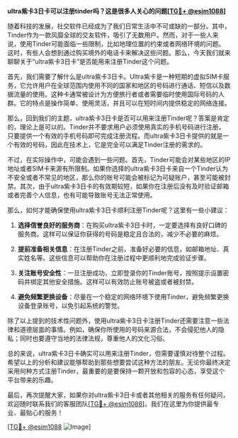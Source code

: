 **ultra紫卡3日卡可以注册tinder吗？这是很多人关心的问题[[TG💪+ @esim1088](https://t.me/s/esim1088)]**

随着科技的发展，社交软件已经成为了我们日常生活中不可或缺的一部分。其中，Tinder作为一款风靡全球的交友软件，吸引了无数用户。然而，对于一些人来说，使用Tinder可能面临一些限制，比如地理位置的约束或者网络环境的问题。这时，有些人会想到通过购买境外的电话卡来解决这些问题。那么，今天我们就来聊聊关于“ultra紫卡3日卡”是否能用来注册Tinder这个问题。

首先，我们需要了解什么是ultra紫卡3日卡。Ultra紫卡是一种短期的虚拟SIM卡服务，它允许用户在全球范围内使用不同的国家和地区的号码进行通话、短信以及数据流量的使用。这种卡通常被设计为方便旅行者或者需要临时使用国际号码的人群。它的特点是操作简单、使用灵活，并且可以在短时间内提供稳定的网络连接。

那么，回到我们的主题，ultra紫卡3日卡是否可以用来注册Tinder呢？答案是肯定的，理论上是可以的。Tinder并不要求用户必须使用真实的手机号码进行注册，只要提供一个有效的手机号码即可完成注册流程。而ultra紫卡3日卡提供的就是一个有效的号码，因此在技术上，它是完全可以满足Tinder注册的需求的。

不过，在实际操作中，可能会遇到一些问题。首先，Tinder可能会对某些地区的IP地址或者SIM卡来源有所限制。如果你选择的ultra紫卡3日卡来自一个Tinder认为不安全或者不常见的地区，那么你的账号可能会被标记为可疑账户，甚至可能被封禁。其次，由于ultra紫卡3日卡的有效期较短，如果你在注册后没有及时验证邮箱或者完善个人信息，也有可能导致账号无法正常使用。

那么，如何才能确保使用ultra紫卡3日卡顺利注册Tinder呢？这里有一些小建议：

1. **选择信誉良好的服务商**：在购买ultra紫卡3日卡时，一定要选择有良好口碑的服务商。这样可以保证你获得的号码是稳定且合法的，减少不必要的麻烦。

2. **提前准备相关信息**：在注册Tinder之前，准备好必要的信息，如邮箱地址、真实姓名等。这些信息可以帮助你在注册过程中更顺利地完成验证步骤。

3. **关注账号安全性**：一旦注册成功，立即登录你的Tinder账号，按照提示设置密码并绑定其他安全措施。这样可以有效防止账号被盗或者被封禁。

4. **避免频繁更换设备**：尽量在一个稳定的网络环境下使用Tinder，避免频繁更换设备登录账号，以免引起系统的警觉。

除了以上提到的技术性问题外，使用ultra紫卡3日卡注册Tinder还需要注意一些法律和道德层面的事情。例如，确保你所使用的号码来源合法，不会侵犯他人的隐私；同时也要遵守当地的法律法规，尊重他人的文化习俗。

总的来说，ultra紫卡3日卡确实可以用来注册Tinder，但需要谨慎对待整个过程。希望以上的分析和建议能够帮助到那些想要尝试这种方法的朋友。无论你最终决定采用何种方式注册Tinder，最重要的是要保持一颗开放和包容的心态，享受这个平台带来的乐趣。

最后，再次提醒大家，如果你对ultra紫卡3日卡或者其他相关的服务有任何疑问，欢迎随时联系我们的客服团队[[TG💪+ @esim1088](https://t.me/s/esim1088)]。我们在这里为你提供最专业、最贴心的服务！

[[TG💪+ @esim1088](https://t.me/s/esim1088) ![Image](https://i.postimg.cc/4NQfJmqS/Snipaste-2025-05-13-00-14-12.png)]
